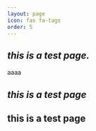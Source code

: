 ```yaml
---
layout: page
icon: fas fa-tags
order: 5
---
```

## *this is a test page.*
aaaa
## ***this is a test page***

## **this is a test page**